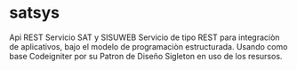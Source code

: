 # satsys
Api REST Servicio SAT y SISUWEB
Servicio de tipo REST para integraciòn de aplicativos, bajo el modelo de programaciòn estructurada. 
Usando como base Codeigniter por su Patron de Diseño Sigleton en uso de los resursos. 
